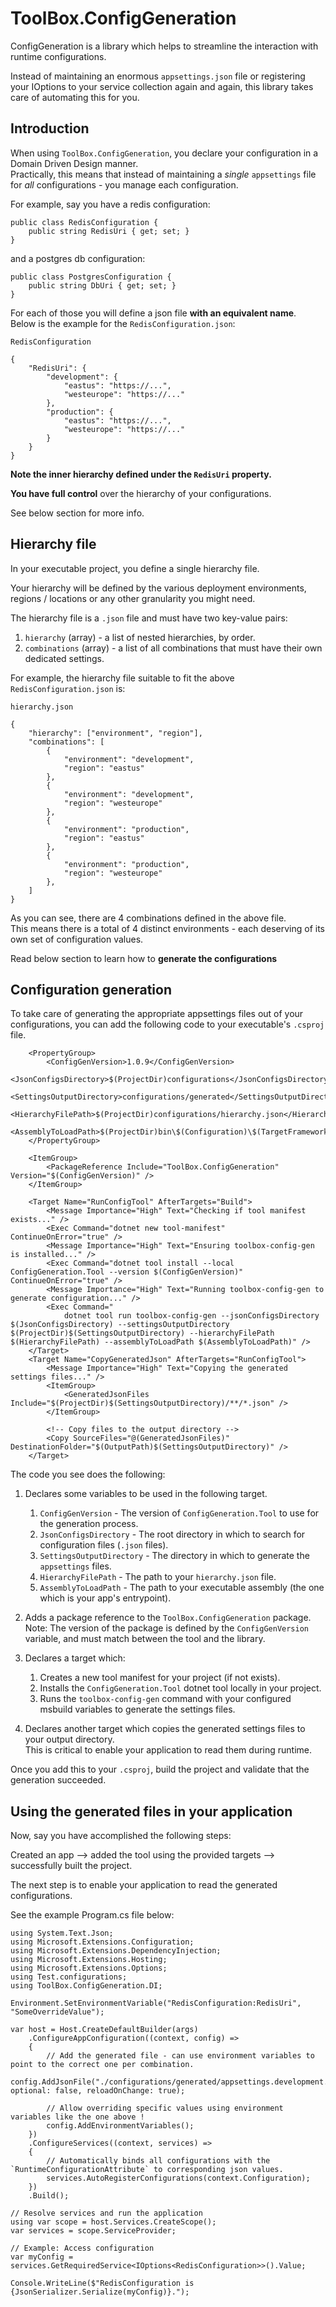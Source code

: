 # ToolBox.ConfigGeneration #

ConfigGeneration is a library which helps to streamline the interaction with runtime configurations.

Instead of maintaining an enormous `appsettings.json` file or registering your IOptions<T> to your service collection again and again, this library takes care of automating this for you.

## Introduction

When using `ToolBox.ConfigGeneration`,
you declare your configuration in a Domain Driven Design manner.\
Practically, this means that instead of maintaining a *single* `appsettings` file for *all* configurations - you manage each configuration.

For example, say you have a redis configuration:


```aiignore
public class RedisConfiguration {
    public string RedisUri { get; set; }
}
```

and a postgres db configuration:

```aiignore
public class PostgresConfiguration {
    public string DbUri { get; set; }
}
```

For each of those you will define a json file **with an equivalent name**.\
Below is the example for the `RedisConfiguration.json`:

`RedisConfiguration`
```aiignore
{
    "RedisUri": {
        "development": {
            "eastus": "https://...",
            "westeurope": "https://..."
        },
        "production": {
            "eastus": "https://...",
            "westeurope": "https://..."
        }
    }
}
```

**Note the inner hierarchy defined under the `RedisUri` property.**

**You have full control** over the hierarchy of your configurations.

See below section for more info.

## Hierarchy file

In your executable project, you define a single hierarchy file.

Your hierarchy will be defined by the various deployment environments, regions / locations or any other granularity you might need.

The hierarchy file is a `.json` file and must have two key-value pairs:

1. `hierarchy` (array) - a list of nested hierarchies, by order.
2. `combinations` (array) - a list of all combinations that must have their own dedicated settings.

For example, the hierarchy file suitable to fit the above `RedisConfiguration.json` is:

`hierarchy.json`
```aiignore
{
    "hierarchy": ["environment", "region"],
    "combinations": [
        {
            "environment": "development",
            "region": "eastus"
        },
        {
            "environment": "development",
            "region": "westeurope"
        },
        {
            "environment": "production",
            "region": "eastus"
        },
        {
            "environment": "production",
            "region": "westeurope"
        },
    ]
}
```

As you can see, there are 4 combinations defined in the above file.\
This means there is a total of 4 distinct environments - each deserving of its own set of configuration values.

Read below section to learn how to **generate the configurations**
## Configuration generation

To take care of generating the appropriate appsettings files out of your configurations, you can add the following code to your executable's `.csproj` file.


```aiignore
    <PropertyGroup>
        <ConfigGenVersion>1.0.9</ConfigGenVersion>
        <JsonConfigsDirectory>$(ProjectDir)configurations</JsonConfigsDirectory>
        <SettingsOutputDirectory>configurations/generated</SettingsOutputDirectory>
        <HierarchyFilePath>$(ProjectDir)configurations/hierarchy.json</HierarchyFilePath>
        <AssemblyToLoadPath>$(ProjectDir)bin\$(Configuration)\$(TargetFramework)\$(AssemblyName).dll</AssemblyToLoadPath>
    </PropertyGroup>
    
    <ItemGroup>
        <PackageReference Include="ToolBox.ConfigGeneration" Version="$(ConfigGenVersion)" />
    </ItemGroup>

    <Target Name="RunConfigTool" AfterTargets="Build">
        <Message Importance="High" Text="Checking if tool manifest exists..." />
        <Exec Command="dotnet new tool-manifest" ContinueOnError="true" />
        <Message Importance="High" Text="Ensuring toolbox-config-gen is installed..." />
        <Exec Command="dotnet tool install --local ConfigGeneration.Tool --version $(ConfigGenVersion)" ContinueOnError="true" />
        <Message Importance="High" Text="Running toolbox-config-gen to generate configuration..." />
        <Exec Command="
            dotnet tool run toolbox-config-gen --jsonConfigsDirectory $(JsonConfigsDirectory) --settingsOutputDirectory $(ProjectDir)$(SettingsOutputDirectory) --hierarchyFilePath $(HierarchyFilePath) --assemblyToLoadPath $(AssemblyToLoadPath)" />
    </Target>
    <Target Name="CopyGeneratedJson" AfterTargets="RunConfigTool">
        <Message Importance="High" Text="Copying the generated settings files..." />
        <ItemGroup>
            <GeneratedJsonFiles Include="$(ProjectDir)$(SettingsOutputDirectory)/**/*.json" />
        </ItemGroup>

        <!-- Copy files to the output directory -->
        <Copy SourceFiles="@(GeneratedJsonFiles)" DestinationFolder="$(OutputPath)$(SettingsOutputDirectory)" />
    </Target>
```

The code you see does the following:

1. Declares some variables to be used in the following target.
   1. `ConfigGenVersion` - The version of `ConfigGeneration.Tool` to use for the generation process.
   2. `JsonConfigsDirectory` - The root directory in which to search for configuration files (`.json` files).
   3. `SettingsOutputDirectory` - The directory in which to generate the `appsettings` files.
   4. `HierarchyFilePath` - The path to your `hierarchy.json` file.
   5. `AssemblyToLoadPath` - The path to your executable assembly (the one which is your app's entrypoint).

2. Adds a package reference to the `ToolBox.ConfigGeneration` package.\
   Note: The version of the package is defined by the `ConfigGenVersion` variable, and must match between the tool and the library.

3. Declares a target which:
   1. Creates a new tool manifest for your project (if not exists).
   2. Installs the `ConfigGeneration.Tool` dotnet tool locally in your project.
   3. Runs the `toolbox-config-gen` command with your configured msbuild variables to generate the settings files.

4. Declares another target which copies the generated settings files to your output directory.\
This is critical to enable your application to read them during runtime.


Once you add this to your `.csproj`, build the project and validate that the generation succeeded.

## Using the generated files in your application

Now, say you have accomplished the following steps:

Created an app --> added the tool using the provided targets --> successfully built the project.

The next step is to enable your application to read the generated configurations.

See the example Program.cs file below:

```aiignore
using System.Text.Json;
using Microsoft.Extensions.Configuration;
using Microsoft.Extensions.DependencyInjection;
using Microsoft.Extensions.Hosting;
using Microsoft.Extensions.Options;
using Test.configurations;
using ToolBox.ConfigGeneration.DI;

Environment.SetEnvironmentVariable("RedisConfiguration:RedisUri", "SomeOverrideValue");

var host = Host.CreateDefaultBuilder(args)
    .ConfigureAppConfiguration((context, config) =>
    {
        // Add the generated file - can use environment variables to point to the correct one per combination.
        config.AddJsonFile("./configurations/generated/appsettings.development.eastus.json", optional: false, reloadOnChange: true);
        
        // Allow overriding specific values using environment variables like the one above !
        config.AddEnvironmentVariables();
    })
    .ConfigureServices((context, services) =>
    {
        // Automatically binds all configurations with the `RuntimeConfigurationAttribute` to corresponding json values.
        services.AutoRegisterConfigurations(context.Configuration);
    })
    .Build();

// Resolve services and run the application
using var scope = host.Services.CreateScope();
var services = scope.ServiceProvider;

// Example: Access configuration
var myConfig = services.GetRequiredService<IOptions<RedisConfiguration>>().Value;

Console.WriteLine($"RedisConfiguration is {JsonSerializer.Serialize(myConfig)}.");
```
